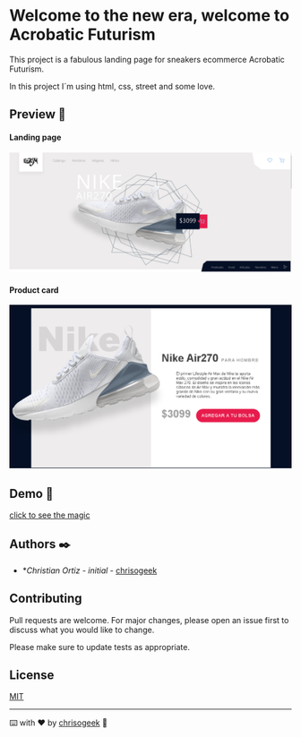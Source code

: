 # Welcome to the new era, welcome to Acrobatic Futurism 

This project is a fabulous landing page for sneakers ecommerce Acrobatic Futurism.

In this project I´m using html, css, street and some love.

## Preview 🚀
#### Landing page
![](https://github.com/chrisogeek/Acrobatic-Futurism/blob/master/assets/Landing1.png)

#### Product card
![](https://github.com/chrisogeek/Acrobatic-Futurism/blob/master/assets/Productcard1.png)

## Demo 🍺
[click to see the magic](https://chrisogeek.github.io/Acrobatic-Futurism/)

## Authors ✒️

* **Christian Ortiz* - *initial* - [chrisogeek](https://github.com/chrisogeek)


## Contributing
Pull requests are welcome. For major changes, please open an issue first to discuss what you would like to change.

Please make sure to update tests as appropriate.

## License
[MIT](https://choosealicense.com/licenses/mit/)



------------

⌨️ with ❤️ by [chrisogeek](https://github.com/chrisogeek) :dragon_face:
